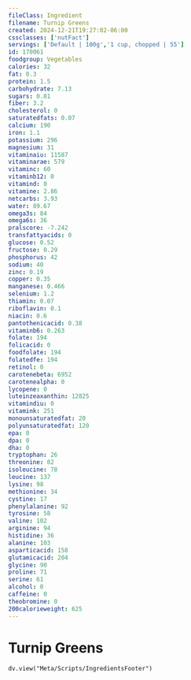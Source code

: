 ```yaml
---
fileClass: Ingredient
filename: Turnip Greens
created: 2024-12-21T19:27:02-06:00
cssclasses: ['nutFact']
servings: ['Default | 100g','1 cup, chopped | 55']
id: 170061
foodgroup: Vegetables
calories: 32
fat: 0.3
protein: 1.5
carbohydrate: 7.13
sugars: 0.81
fiber: 3.2
cholesterol: 0
saturatedfats: 0.07
calcium: 190
iron: 1.1
potassium: 296
magnesium: 31
vitaminaiu: 11587
vitaminarae: 579
vitaminc: 60
vitaminb12: 0
vitamind: 0
vitamine: 2.86
netcarbs: 3.93
water: 89.67
omega3s: 84
omega6s: 36
pralscore: -7.242
transfattyacids: 0
glucose: 0.52
fructose: 0.29
phosphorus: 42
sodium: 40
zinc: 0.19
copper: 0.35
manganese: 0.466
selenium: 1.2
thiamin: 0.07
riboflavin: 0.1
niacin: 0.6
pantothenicacid: 0.38
vitaminb6: 0.263
folate: 194
folicacid: 0
foodfolate: 194
folatedfe: 194
retinol: 0
carotenebeta: 6952
carotenealpha: 0
lycopene: 0
luteinzeaxanthin: 12825
vitamindiu: 0
vitamink: 251
monounsaturatedfat: 20
polyunsaturatedfat: 120
epa: 0
dpa: 0
dha: 0
tryptophan: 26
threonine: 82
isoleucine: 78
leucine: 137
lysine: 98
methionine: 34
cystine: 17
phenylalanine: 92
tyrosine: 58
valine: 102
arginine: 94
histidine: 36
alanine: 103
asparticacid: 158
glutamicacid: 204
glycine: 90
proline: 71
serine: 61
alcohol: 0
caffeine: 0
theobromine: 0
200calorieweight: 625
---
```


# Turnip Greens

```dataviewjs
dv.view("Meta/Scripts/IngredientsFooter")
```